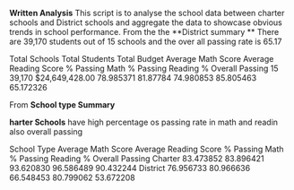 **Written Analysis**
This script is to analyse the school data between charter schools and District schools and 
aggregate the data to showcase obvious trends in school performance.
From the the **District  summary **
There are 39,170 students out of  15 schools and the over all passing rate is 65.17

Total Schools  Total Students    Total Budget         Average Math Score  Average Reading Score   % Passing Math   % Passing Reading   % Overall Passing 
  15             39,170            $24,649,428.00           78.985371             81.87784           74.980853          85.805463          65.172326


From **School type Summary**

**harter Schools** have high percentage os passing rate in math and readin also overall passing

 School Type    Average Math Score  Average Reading Score  % Passing Math  % Passing Reading  % Overall Passing
  Charter               83.473852              83.896421       93.620830    96.586489         90.432244
  District              76.956733              80.966636       66.548453    80.799062          53.672208
   
         
